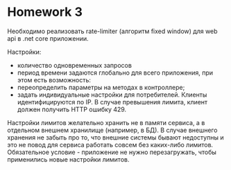 # Homework 3

Необходимо реализовать rate-limiter (алгоритм fixed window) для web api в .net core приложении. 

Настройки:
* количество одновременных запросов
* период времени
задаются глобально для всего приложения, при этом есть возможность:
* переопределить параметры на методах в контроллере;
* задать индивидуальные настройки для потребителей.
Клиенты идентифицируются по IP.
В случае превышения лимита, клиент должен получить HTTP ошибку 429.

Настройки лимитов желательно хранить не в памяти сервиса, а в отдельном внешнем хранилище (например, в БД). В случае внешнего хранения не забыть про то, что внешние системы бывают недоступны и это не повод для сервиса работать совсем без каких-либо лимитов.
Обязательное условие - приложение не нужно перезагружать, чтобы применились новые настройки лимитов.
